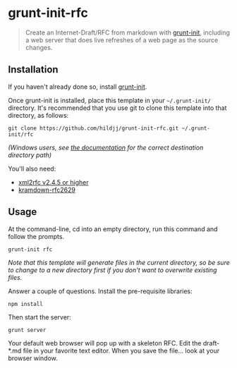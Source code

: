 # grunt-init-rfc

> Create an Internet-Draft/RFC from markdown with [grunt-init][], including a
> web server that does live refreshes of a web page as the source changes.

[grunt-init]: http://gruntjs.com/project-scaffolding

## Installation
If you haven't already done so, install [grunt-init][].

Once grunt-init is installed, place this template in your `~/.grunt-init/`
directory. It's recommended that you use git to clone this template into that
directory, as follows:

```
git clone https://github.com/hildjj/grunt-init-rfc.git ~/.grunt-init/rfc
```

_(Windows users, see [the documentation][grunt-init] for the correct
destination directory path)_

You'll also need:

* [xml2rfc v2.4.5 or higher](http://svn.tools.ietf.org/svn/tools/xml2rfc/releases/)
* [kramdown-rfc2629](https://github.com/cabo/kramdown-rfc2629)

## Usage

At the command-line, cd into an empty directory, run this command and follow
the prompts.

```
grunt-init rfc
```

_Note that this template will generate files in the current directory, so be
sure to change to a new directory first if you don't want to overwrite existing
files._

Answer a couple of questions.  Install the pre-requisite libraries:

```
npm install
```

Then start the server:

```
grunt server
```

Your default web browser will pop up with a skeleton RFC.  Edit the draft-*.md file in
your favorite text editor.  When you save the file... look at your browser
window.

